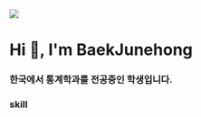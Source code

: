 <img src="https://capsule-render.vercel.app/api?type=Waving&color=auto&height=300&section=header&text=Baek%20Junehong&fontSize=50&animation=fadeIn&fontAlignY=50" />

<h1 align="left">Hi 👋, I'm BaekJunehong</h1>
<h3 align="left">한국에서 통계학과를 전공중인 학생입니다.</h3>



<h3 align="left">skill</h3>
<p align="left"><img src="https://img.shields.io/badge/TypeScript-3178C6?style=flat&logo=TypeScript&logoColor=white"/>
</p>
